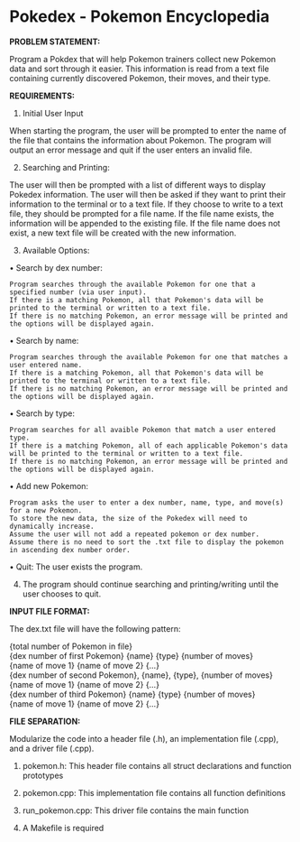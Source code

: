 # Pokedex - Pokemon Encyclopedia

**PROBLEM STATEMENT:**

Program a Pokdex that will help Pokemon trainers collect new Pokemon data and sort through it easier. This information is read from a text file containing currently discovered Pokemon, their moves, and their type.

**REQUIREMENTS:**

1. Initial User Input

When starting the program, the user will be prompted to enter the name of the file that contains the information about Pokemon. The program will output an error message and quit if the user enters an invalid file. 

2. Searching and Printing:

The user will then be prompted with a list of different ways to display 
Pokedex information. The user will then be asked if they want to print their information to the terminal or to a text file. 
If they choose to write to a text file, they should be prompted for a file name. 
If the file name exists, the information will be appended to the existing file.
If the file name does not exist, a new text file will be created with the new information.

3. Available Options:

• Search by dex number:

    Program searches through the available Pokemon for one that a specified number (via user input).
    If there is a matching Pokemon, all that Pokemon's data will be printed to the terminal or written to a text file. 
    If there is no matching Pokemon, an error message will be printed and the options will be displayed again.

• Search by name:

    Program searches through the available Pokemon for one that matches a user entered name. 
    If there is a matching Pokemon, all that Pokemon's data will be printed to the terminal or written to a text file. 
    If there is no matching Pokemon, an error message will be printed and the options will be displayed again.

• Search by type:

    Program searches for all avaible Pokemon that match a user entered type. 
    If there is a matching Pokemon, all of each applicable Pokemon's data will be printed to the terminal or written to a text file. 
    If there is no matching Pokemon, an error message will be printed and the options will be displayed again.

• Add new Pokemon:

    Program asks the user to enter a dex number, name, type, and move(s) for a new Pokemon. 
    To store the new data, the size of the Pokedex will need to dynamically increase. 
    Assume the user will not add a repeated pokemon or dex number. 
    Assume there is no need to sort the .txt file to display the pokemon in ascending dex number order. 

• Quit: The user exists the program.

4. The program should continue searching and printing/writing until the user chooses to quit.

**INPUT FILE FORMAT:**

The dex.txt file will have the following pattern:

{total number of Pokemon in file}  
{dex number of first Pokemon} {name} {type} {number of moves}  
{name of move 1} {name of move 2} {…}    
{dex number of second Pokemon}, {name}, {type}, {number of moves}  
{name of move 1} {name of move 2} {…}    
{dex number of third Pokemon} {name} {type} {number of moves}  
{name of move 1} {name of move 2} {…}    

**FILE SEPARATION:**

Modularize the code into a header file (.h), an implementation file (.cpp), and a
driver file (.cpp).
 
1. pokemon.h: This header file contains all struct declarations and function prototypes

2. pokemon.cpp: This implementation file contains all function definitions

3. run_pokemon.cpp: This driver file contains the main function

4. A Makefile is required

